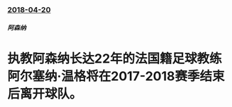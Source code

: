 ### [2018-04-20](/news/2018/04/20/index.md)

##### 阿森纳
# 执教阿森纳长达22年的法国籍足球教练阿尔塞纳·温格将在2017-2018赛季结束后离开球队。



